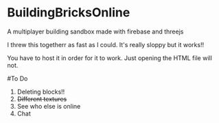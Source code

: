 # BuildingBricksOnline
A multiplayer building sandbox made with firebase and threejs


I threw this togetherr as fast as I could. It's really sloppy but it works!!

You have to host it in order for it to work. Just opening the HTML file will not.

#To Do
1. Deleting blocks!!
2. <strike>Different textures</strike>
3. See who else is online
4. Chat
